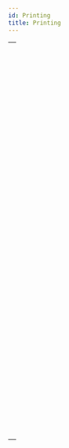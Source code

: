 ```yaml
---
id: Printing
title: Printing
---
```

||
|---|
|[<!-- INCLUDE #_command_.ACCUMULATE.Syntax -->](../../commands-legacy/accumulate)<br/><!-- INCLUDE #_command_.ACCUMULATE.Summary -->|
|[<!-- INCLUDE #_command_.BLOB to print settings.Syntax -->](../../commands-legacy/blob-to-print-settings)<br/><!-- INCLUDE #_command_.BLOB to print settings.Summary -->|
|[<!-- INCLUDE #_command_.BREAK LEVEL.Syntax -->](../../commands-legacy/break-level)<br/><!-- INCLUDE #_command_.BREAK LEVEL.Summary -->|
|[<!-- INCLUDE #_command_.CLOSE PRINTING JOB.Syntax -->](../../commands-legacy/close-printing-job)<br/><!-- INCLUDE #_command_.CLOSE PRINTING JOB.Summary -->|
|[<!-- INCLUDE #_command_.Get current printer.Syntax -->](../../commands-legacy/get-current-printer)<br/><!-- INCLUDE #_command_.Get current printer.Summary -->|
|[<!-- INCLUDE #_command_.Get print marker.Syntax -->](../../commands-legacy/get-print-marker)<br/><!-- INCLUDE #_command_.Get print marker.Summary -->|
|[<!-- INCLUDE #_command_.GET PRINT OPTION.Syntax -->](../../commands-legacy/get-print-option)<br/><!-- INCLUDE #_command_.GET PRINT OPTION.Summary -->|
|[<!-- INCLUDE #_command_.Get print preview.Syntax -->](../../commands-legacy/get-print-preview)<br/><!-- INCLUDE #_command_.Get print preview.Summary -->|
|[<!-- INCLUDE #_command_.GET PRINTABLE AREA.Syntax -->](../../commands-legacy/get-printable-area)<br/><!-- INCLUDE #_command_.GET PRINTABLE AREA.Summary -->|
|[<!-- INCLUDE #_command_.GET PRINTABLE MARGIN.Syntax -->](../../commands-legacy/get-printable-margin)<br/><!-- INCLUDE #_command_.GET PRINTABLE MARGIN.Summary -->|
|[<!-- INCLUDE #_command_.Get printed height.Syntax -->](../../commands-legacy/get-printed-height)<br/><!-- INCLUDE #_command_.Get printed height.Summary -->|
|[<!-- INCLUDE #_command_.Is in print preview.Syntax -->](../../commands-legacy/is-in-print-preview)<br/><!-- INCLUDE #_command_.Is in print preview.Summary -->|
|[<!-- INCLUDE #_command_.Level.Syntax -->](../../commands-legacy/level)<br/><!-- INCLUDE #_command_.Level.Summary -->|
|[<!-- INCLUDE #_command_.OPEN PRINTING JOB.Syntax -->](../../commands-legacy/open-printing-job)<br/><!-- INCLUDE #_command_.OPEN PRINTING JOB.Summary -->|
|[<!-- INCLUDE #_command_.PAGE BREAK.Syntax -->](../../commands-legacy/page-break)<br/><!-- INCLUDE #_command_.PAGE BREAK.Summary -->|
|[<!-- INCLUDE #_command_.Print form.Syntax -->](../../commands-legacy/print-form)<br/><!-- INCLUDE #_command_.Print form.Summary -->|
|[<!-- INCLUDE #_command_.PRINT LABEL.Syntax -->](../../commands-legacy/print-label)<br/><!-- INCLUDE #_command_.PRINT LABEL.Summary -->|
|[<!-- INCLUDE #_command_.Print object.Syntax -->](../../commands-legacy/print-object)<br/><!-- INCLUDE #_command_.Print object.Summary -->|
|[<!-- INCLUDE #_command_.PRINT OPTION VALUES.Syntax -->](../../commands-legacy/print-option-values)<br/><!-- INCLUDE #_command_.PRINT OPTION VALUES.Summary -->|
|[<!-- INCLUDE #_command_.PRINT RECORD.Syntax -->](../../commands-legacy/print-record)<br/><!-- INCLUDE #_command_.PRINT RECORD.Summary -->|
|[<!-- INCLUDE #_command_.PRINT SELECTION.Syntax -->](../../commands-legacy/print-selection)<br/><!-- INCLUDE #_command_.PRINT SELECTION.Summary -->|
|[<!-- INCLUDE #_command_.PRINT SETTINGS.Syntax -->](../../commands-legacy/print-settings)<br/><!-- INCLUDE #_command_.PRINT SETTINGS.Summary -->|
|[<!-- INCLUDE #_command_.Print settings to BLOB.Syntax -->](../../commands-legacy/print-settings-to-blob)<br/><!-- INCLUDE #_command_.Print settings to BLOB.Summary -->|
|[<!-- INCLUDE #_command_.PRINTERS LIST.Syntax -->](../../commands-legacy/printers-list)<br/><!-- INCLUDE #_command_.PRINTERS LIST.Summary -->|
|[<!-- INCLUDE #_command_.Printing page.Syntax -->](../../commands-legacy/printing-page)<br/><!-- INCLUDE #_command_.Printing page.Summary -->|
|[<!-- INCLUDE #_command_.SET CURRENT PRINTER.Syntax -->](../../commands-legacy/set-current-printer)<br/><!-- INCLUDE #_command_.SET CURRENT PRINTER.Summary -->|
|[<!-- INCLUDE #_command_.SET PRINT MARKER.Syntax -->](../../commands-legacy/set-print-marker)<br/><!-- INCLUDE #_command_.SET PRINT MARKER.Summary -->|
|[<!-- INCLUDE #_command_.SET PRINT OPTION.Syntax -->](../../commands-legacy/set-print-option)<br/><!-- INCLUDE #_command_.SET PRINT OPTION.Summary -->|
|[<!-- INCLUDE #_command_.SET PRINT PREVIEW.Syntax -->](../../commands-legacy/set-print-preview)<br/><!-- INCLUDE #_command_.SET PRINT PREVIEW.Summary -->|
|[<!-- INCLUDE #_command_.SET PRINTABLE MARGIN.Syntax -->](../../commands-legacy/set-printable-margin)<br/><!-- INCLUDE #_command_.SET PRINTABLE MARGIN.Summary -->|
|[<!-- INCLUDE #_command_.Subtotal.Syntax -->](../../commands-legacy/subtotal)<br/><!-- INCLUDE #_command_.Subtotal.Summary -->|
